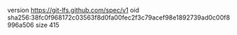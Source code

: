 version https://git-lfs.github.com/spec/v1
oid sha256:38fc0f968172c03563f8d0fa00fec2f3c79acef98e1892739ad0c00f8996a506
size 415
